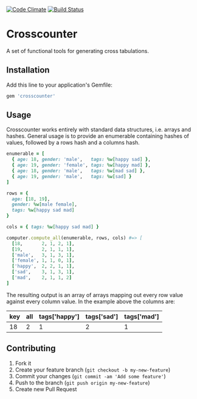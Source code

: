 [![Code Climate](https://codeclimate.com/github/sorentwo/crosscounter.png)](https://codeclimate.com/github/sorentwo/crosscounter)
[![Build Status](https://travis-ci.org/sorentwo/crosscounter.png?branch=master)](https://travis-ci.org/sorentwo/crosscounter)

# Crosscounter

A set of functional tools for generating cross tabulations.

## Installation

Add this line to your application's Gemfile:

```ruby
gem 'crosscounter'
```

## Usage

Crosscounter works entirely with standard data structures, i.e. arrays and
hashes. General usage is to provide an enumerable containing hashes of values,
followed by a rows hash and a columns hash.


```ruby
enumerable = [
  { age: 18, gender: 'male',   tags: %w[happy sad] },
  { age: 19, gender: 'female', tags: %w[happy mad] },
  { age: 18, gender: 'male',   tags: %w[mad sad] },
  { age: 19, gender: 'male',   tags: %w[sad] }
]

rows = {
  age: [18, 19],
  gender: %w[male female],
  tags: %w[happy sad mad]
}

cols = { tags: %w[happy sad mad] }

computer.compute_all(enumerable, rows, cols) #=> [
  [18,       2, 1, 2, 1],
  [19,       2, 1, 1, 1],
  ['male',   3, 1, 3, 1],
  ['female', 1, 1, 0, 1],
  ['happy',  2, 2, 1, 1],
  ['sad',    3, 1, 3, 1],
  ['mad',    2, 1, 1, 2]
]
```

The resulting output is an array of arrays mapping out every row value against
every column value. In the example above the columns are:

| key | all | tags['happy'] | tags['sad'] | tags['mad'] |
| --- | --- | ------------- | ----------- | ----------- |
| 18  | 2   | 1             | 2           | 1           |

## Contributing

1. Fork it
2. Create your feature branch (`git checkout -b my-new-feature`)
3. Commit your changes (`git commit -am 'Add some feature'`)
4. Push to the branch (`git push origin my-new-feature`)
5. Create new Pull Request
